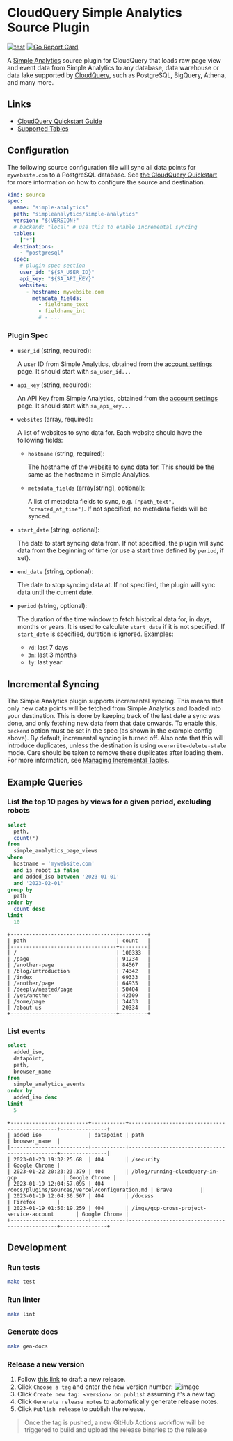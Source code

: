 # CloudQuery Simple Analytics Source Plugin

[![test](https://github.com/cloudquery/cq-source-simple-analytics/actions/workflows/test.yaml/badge.svg)](https://github.com/cloudquery/cq-source-simple-analytics/actions/workflows/test.yaml)
[![Go Report Card](https://goreportcard.com/badge/github.com/cloudquery/cq-source-simple-analytics)](https://goreportcard.com/report/github.com/cloudquery/cq-source-simple-analytics)

A [Simple Analytics](https://simpleanalytics.com/) source plugin for CloudQuery that loads raw page view and event data from Simple Analytics to any database, data warehouse or data lake supported by [CloudQuery](https://www.cloudquery.io/), such as PostgreSQL, BigQuery, Athena, and many more.

## Links

 - [CloudQuery Quickstart Guide](https://www.cloudquery.io/docs/quickstart)
 - [Supported Tables](docs/tables/README.md)

## Configuration

The following source configuration file will sync all data points for `mywebsite.com` to a PostgreSQL database. See [the CloudQuery Quickstart](https://www.cloudquery.io/docs/quickstart) for more information on how to configure the source and destination.

```yaml
kind: source
spec:
  name: "simple-analytics"
  path: "simpleanalytics/simple-analytics"
  version: "${VERSION}"
  # backend: "local" # use this to enable incremental syncing
  tables: 
    ["*"]
  destinations: 
    - "postgresql"
  spec:
    # plugin spec section
    user_id: "${SA_USER_ID}"
    api_key: "${SA_API_KEY}"
    websites:
      - hostname: mywebsite.com
        metadata_fields: 
          - fieldname_text
          - fieldname_int
          # - ... 
```

### Plugin Spec

- `user_id` (string, required):

  A user ID from Simple Analytics, obtained from the [account settings](https://simpleanalytics.com/account) page. It should start with `sa_user_id...`

- `api_key` (string, required):

  An API Key from Simple Analytics, obtained from the [account settings](https://simpleanalytics.com/account) page. It should start with `sa_api_key...`

- `websites` (array, required):

  A list of websites to sync data for. Each website should have the following fields:

    - `hostname` (string, required):
    
      The hostname of the website to sync data for. This should be the same as the hostname in Simple Analytics.
  
    - `metadata_fields` (array[string], optional):

      A list of metadata fields to sync, e.g. `["path_text", "created_at_time"]`. If not specified, no metadata fields will be synced.

- `start_date` (string, optional):

  The date to start syncing data from. If not specified, the plugin will sync data from the beginning of time (or use a start time defined by `period`, if set).

- `end_date` (string, optional): 

  The date to stop syncing data at. If not specified, the plugin will sync data until the current date.

- `period` (string, optional):
  
  The duration of the time window to fetch historical data for, in days, months or years. It is used to calculate `start_date` if it is not specified. If `start_date` is specified, duration is ignored. Examples:
    - `7d`: last 7 days
    - `3m`: last 3 months
    - `1y`: last year


## Incremental Syncing

The Simple Analytics plugin supports incremental syncing. This means that only new data points will be fetched from Simple Analytics and loaded into your destination. This is done by keeping track of the last date a sync was done, and only fetching new data from that date onwards.
To enable this, `backend` option must be set in the spec (as shown in the example config above). By default, incremental syncing is turned off. Also note that this will introduce duplicates, unless the destination is using `overwrite-delete-stale` mode. Care should be taken to remove these duplicates after loading them. For more information, see [Managing Incremental Tables](/docs/advanced-topics/managing-incremental-tables).

## Example Queries

### List the top 10 pages by views for a given period, excluding robots

```sql
select 
  path, 
  count(*) 
from 
  simple_analytics_page_views 
where 
  hostname = 'mywebsite.com'
  and is_robot is false 
  and added_iso between '2023-01-01' 
  and '2023-02-01'
group by 
  path 
order by
  count desc 
limit 
  10
```

```text
+----------------------------------+---------+
| path                             | count   |
|----------------------------------+---------|
| /                                | 100333  |
| /page                            | 91234   |
| /another-page                    | 84567   |
| /blog/introduction               | 74342   |
| /index                           | 69333   |
| /another/page                    | 64935   |
| /deeply/nested/page              | 50404   |
| /yet/another                     | 42309   |
| /some/page                       | 34433   |
| /about-us                        | 20334   |
+----------------------------------+---------+
```


### List events

```sql
select 
  added_iso, 
  datapoint, 
  path, 
  browser_name 
from 
  simple_analytics_events 
order by 
  added_iso desc 
limit 
  5
```

```text
+-------------------------+-----------+-----------------------------------------------+---------------+
| added_iso               | datapoint | path                                          | browser_name  |
|-------------------------+-----------+-----------------------------------------------+---------------|
| 2023-01-23 19:32:25.68  | 404       | /security                                     | Google Chrome |
| 2023-01-22 20:23:23.379 | 404       | /blog/running-cloudquery-in-gcp               | Google Chrome |
| 2023-01-19 12:04:57.095 | 404       | /docs/plugins/sources/vercel/configuration.md | Brave         |
| 2023-01-19 12:04:36.567 | 404       | /docsss                                       | Firefox       |
| 2023-01-19 01:50:19.259 | 404       | /imgs/gcp-cross-project-service-account       | Google Chrome |
+-------------------------+-----------+-----------------------------------------------+---------------+
```

## Development

### Run tests

```bash
make test
```

### Run linter

```bash
make lint
```

### Generate docs

```bash
make gen-docs
```

### Release a new version

1. Follow [this link](https://github.com/simpleanalytics/cq-source-simpleanalytics/releases/new) to draft a new release.
2. Click `Choose a tag` and enter the new version number:
   ![image](https://user-images.githubusercontent.com/26760571/219360662-0ad1f83d-84c9-47c8-afb9-fe774ce03dcc.png)
3. Click `Create new tag: <version> on publish` assuming it's a new tag.
4. Click `Generate release notes` to automatically generate release notes.
5. Click `Publish release` to publish the release.

> Once the tag is pushed, a new GitHub Actions workflow will be triggered to build and upload the release binaries to the release
